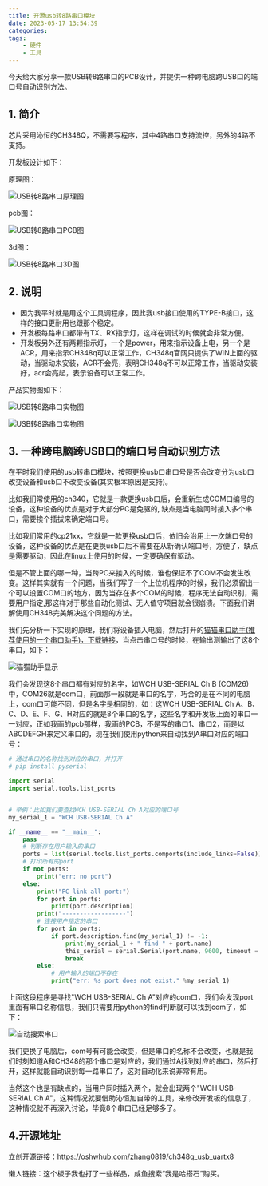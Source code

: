 ```yaml
---
title: 开源usb转8路串口模块
date: 2023-05-17 13:54:39
categories:
tags:
    - 硬件
    - 工具
---
```


今天给大家分享一款USB转8路串口的PCB设计，并提供一种跨电脑跨USB口的端口号自动识别方法。

## 1. 简介

芯片采用沁恒的CH348Q，不需要写程序，其中4路串口支持流控，另外的4路不支持。

开发板设计如下：

原理图：

![USB转8路串口原理图](https://imgs.boringhex.top/blog/202305132323837.png "原理图")

<!-- more -->

pcb图：

![USB转8路串口PCB图](https://imgs.boringhex.top/blog/202305132326400.png "PCB图")

3d图：

![USB转8路串口3D图](https://imgs.boringhex.top/blog/202305132328830.png "3D图")

## 2. 说明

* 因为我平时就是用这个工具调程序，因此我usb接口使用的TYPE-B接口，这样的接口更耐用也跟那个稳定。
* 开发板每路串口都带有TX、RX指示灯，这样在调试的时候就会非常方便。
* 开发板另外还有两颗指示灯，一个是power，用来指示设备上电，另一个是ACR，用来指示CH348q可以正常工作，CH348q官网只提供了WIN上面的驱动，当驱动未安装，ACR不会亮，表明CH348q不可以正常工作，当驱动安装好，acr会亮起，表示设备可以正常工作。

产品实物图如下：

![USB转8路串口实物图](https://imgs.boringhex.top/blog/202305132333587.png "USB转8路串口实物图")

![USB转8路串口实物图](https://imgs.boringhex.top/blog/202305132334165.png "USB转8路串口实物图")

## 3. 一种跨电脑跨USB口的端口号自动识别方法

在平时我们使用的usb转串口模块，按照更换usb口串口号是否会改变分为usb口改变设备和usb口不改变设备(其实根本原因是支持)。

比如我们常使用的ch340，它就是一款更换usb口后，会重新生成COM口编号的设备，这种设备的优点是对于大部分PC是免驱的, 缺点是当电脑同时接入多个串口，需要挨个插拔来确定端口号。

比如我们常用的cp21xx，它就是一款更换usb口后，依旧会沿用上一次端口号的设备，这种设备的优点是在更换usb口后不需要在从新确认端口号，方便了，缺点是需要驱动，因此在linux上使用的时候，一定要确保有驱动。

但是不管上面的哪一种，当跨PC来接入的时候，谁也保证不了COM不会发生改变。这样其实就有一个问题，当我们写了一个上位机程序的时候，我们必须留出一个可以设置COM口的地方，因为当存在多个COM的时候，程序无法自动识别，需要用户指定,那这样对于那些自动化测试、无人值守项目就会很崩溃。下面我们讲解使用CH348完美解决这个问题的方法。

我们先分析一下实现的原理，我们将设备插入电脑，然后打开的[猫猫串口助手(推荐使用的一个串口助手)，下载链接](http://www.amaocom.com/)，当点击串口号的时候，在输出测输出了这8个串口，如下：

![猫猫助手显示](https://imgs.boringhex.top/blog/202305132335811.png "猫猫助手显示")

我们会发现这8个串口都有对应的名字，如WCH USB-SERIAL Ch B (COM26)中，COM26就是com口，前面那一段就是串口的名字，巧合的是在不同的电脑上，com口可能不同，但是名字是相同的，如：这WCH USB-SERIAL Ch A、B、C、D、E、F、G、H对应的就是8个串口的名字，这些名字和开发板上面的串口一一对应，正如我画的pcb那样，我画的PCB，不是写的串口1、串口2，而是以ABCDEFGH来定义串口的，现在我们使用python来自动找到A串口对应的端口号：

```python
# 通过串口的名称找到对应的串口，并打开
# pip install pyserial

import serial
import serial.tools.list_ports


# 举例：比如我们要查找WCH USB-SERIAL Ch A对应的端口号
my_serial_1 = "WCH USB-SERIAL Ch A"

if __name__ == "__main__":
    pass
    # 判断存在用户输入的串口
    ports = list(serial.tools.list_ports.comports(include_links=False))
    # 打印所有的port
    if not ports:
        print("err: no port")
    else:
        print("PC link all port:")
        for port in ports:
            print(port.description)
        print("------------------")
        # 连接用户指定的串口
        for port in ports: 
            if port.description.find(my_serial_1) != -1:
                print(my_serial_1 + " find " + port.name)
                this_serial = serial.Serial(port.name, 9600, timeout = 0.5) 
                break
        else:
            # 用户输入的端口不存在
            print("err: %s port does not exist." %my_serial_1)
```

上面这段程序是寻找"WCH USB-SERIAL Ch A"对应的com口，我们会发现port里面有串口名称信息，我们只需要用python的find判断就可以找到com了，如下：

![自动搜索串口](https://imgs.boringhex.top/blog/202305132336833.png "自动搜索串口")

我们更换了电脑后，com号有可能会改变，但是串口的名称不会改变，也就是我们时刻知道A和CH348的那个串口是对应的，我们通过A找到对应的串口，然后打开，这样就能自动识别每一路串口了，这对自动化来说非常有用。

当然这个也是有缺点的，当用户同时插入两个，就会出现两个"WCH USB-SERIAL Ch A"，这种情况就要借助沁恒加自带的工具，来修改开发板的信息了，这种情况就不再深入讨论，毕竟8个串口已经足够多了。

## 4.开源地址

立创开源链接：https://oshwhub.com/zhang0819/ch348q_usb_uartx8

懒人链接：这个板子我也打了一些样品，咸鱼搜索“我是哈搭石”购买。
